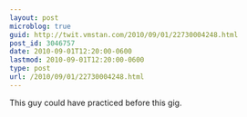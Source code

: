 ```yaml
---
layout: post
microblog: true
guid: http://twit.vmstan.com/2010/09/01/22730004248.html
post_id: 3046757
date: 2010-09-01T12:20:00-0600
lastmod: 2010-09-01T12:20:00-0600
type: post
url: /2010/09/01/22730004248.html
---
```

This guy could have practiced before this gig.
